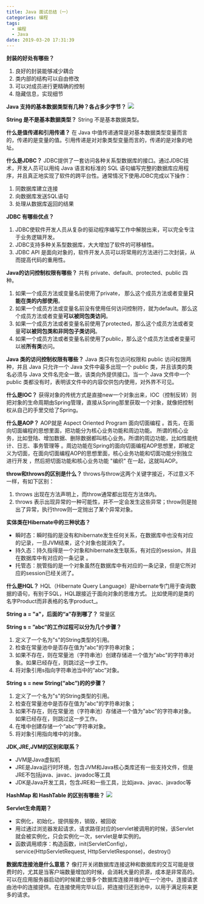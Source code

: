 ```yaml
---
title: Java 面试总结（一）
categories: 编程
tags:
  - 编程
  - Java
date: 2019-03-20 17:31:39
---
```


**封装的好处有哪些？**
1. 良好的封装能够减少耦合
2. 类内部的结构可以自由修改
3. 可以对成员进行更精确的控制
4. 隐藏信息，实现细节

**Java 支持的基本数据类型有几种？各占多少字节？**
![](/img/java面试总结_1.png)

**String 是不是基本数据类型？**
String 不是基本数据类型。

**什么是值传递和引用传递？**
在 Java 中值传递通常是对基本数据类型变量而言的，传递的是变量的值。引用传递是对对象类型变量而言的，传递的是对象的地址。

**什么是JDBC？**
JDBC提供了一套访问各种关系型数据库的接口。通过JDBC技术，开发人员可以用纯 Java 语言和标准的 SQL 语句编写完整的数据库应用程序，并且真正地实现了软件的跨平台性。通常情况下使用JDBC完成以下操作：
1. 同数据库建立连接
2. 向数据库发送SQL语句
3. 处理从数据库返回的结果

**JDBC 有哪些优点？**
1. JDBC使软件开发人员从复杂的驱动程序编写工作中解脱出来，可以完全专注于业务逻辑开发。
2. JDBC支持多种关系型数据库，大大增加了软件的可移植性。
3. JDBC API 是面向对象的，软件开发人员可以将常用的方法进行二次封装，从而提高代码的重用性。

**Java的访问控制权限有哪些？**
共有 private、default、protected、public 四种。
1. 如果一个成员方法或变量名前使用了private， 那么这个成员方法或者变量**只能在类的内部使用**。
2. 如果一个成员方法或变量名前没有使用任何访问控制符，就为default。那么这个成员方法或者变量**可以被同包类访问**。
3. 如果一个成员方法或者变量名前使用了protected，那么这个成员方法或者变量**可以被同包类和非同包子类访问**。
4. 如果一个成员方法或者变量名前使用了public，那么这个成员方法或者变量可以被**所有类**访问。

**Java 类的访问控制权限有哪些？**
Java 类只有包访问权限和 public 访问权限两种，并且 Java 只允许一个 Java 文件中最多出现一个 public 类，并且该类的类名必须与 Java 文件名完全一致，该类向外提供接口。当一个 Java 文件中一个 public 类都没有时，表明该文件中的内容仅供包内使用，对外界不可见。

**什么是IOC？**
获得对象的传统方式是直接new一个对象出来，IOC（控制反转）则把对象的生命周期由Spring管理，直接从Spring那里获取一个对象，就像把控制权从自己的手里交给了Spring。

**什么是AOP？**
AOP就是 Aspect Oriented Program 面向切面编程 。首先，在面向切面编程的思想里面，把功能分为核心业务功能和周边功能。 所谓的核心业务，比如登陆、增加数据、删除数据都叫核心业务。所谓的周边功能，比如性能统计、日志、事务管理等 。周边功能在Spring的面向切面编程AOP思想里，即被定义为切面，在面向切面编程AOP的思想里面，核心业务功能和切面功能分别独立进行开发 ，然后把切面功能和核心业务功能 "编织" 在一起，这就叫AOP。

**throw和throws的区别是什么？**
throws与throw这两个关键字接近，不过意义不一样，有如下区别：
1. throws 出现在方法声明上，而throw通常都出现在方法体内。
2. throws 表示出现异常的一种可能性，并不一定会发生这些异常；throw则是抛出了异常，执行throw则一定抛出了某个异常对象。

**实体类在Hibernate中的三种状态？**
- 瞬时态：瞬时指的是没有和hibernate发生任何关系，在数据库中也没有对应的记录，一旦JVM结束，这个对象也就消失了。
- 持久态：持久指得是一个对象和hibernate发生联系，有对应的session，并且在数据库中有对应的一条记录 。
- 托管态：脱管指的是一个对象虽然在数据库中有对应的一条记录，但是它所对应的session已经关闭了。

**什么是HQL？**
HQL（Hibernate Query Language）是hibernate专门用于查询数据的语句，有别于SQL，HQL跟接近于面向对象的思维方式。 比如使用的是类的名字Product而非表格的名字product_。

**String a = "a"，后面的“a”存到哪了？**
常量区

**String s = ”abc“的工作过程可以分为几个步骤？**
1. 定义了一个名为"s"的String类型的引用。
2. 检查在常量池中是否存在值为"abc"的字符串对象；
3. 如果不存在，则在常量池（字符串池）创建存储进一个值为"abc"的字符串对象。如果已经存在，则跳过这一步工作。
4. 将对象引用s指向字符串池当中的“abc”对象。

**String s = new String(“abc”)的的步骤？**
1. 定义了一个名为"s"的String类型的引用。
2. 检查在常量池中是否存在值为"abc"的字符串对象；
3. 如果不存在，则在常量池（字符串池）存储进一个值为"abc"的字符串对象。如果已经存在，则跳过这一步工作。
4. 在堆中创建存储一个“abc”字符串对象。
5. 将对象引用指向堆中的对象。

**JDK,JRE,JVM的区别和联系？**
- JVM是Java虚拟机
- JRE是Java运行时环境，包含JVM和Java核心类库还有一些支持文件，但是JRE不包括java、javac、javadoc等工具
- JDK是Java开发工具，包含JRE和一些工具，比如java、javac、javadoc等

**HashMap 和 HashTable 的区别有哪些？**
![](/img/java面试总结_2.png)

**Servlet生命周期？**
- 实例化，初始化，提供服务，销毁，被回收
- 用过通过浏览器发起请求，请求路径对应的servlet被调用的时候，该Servlet就会被实例化，只会实例化一次，servlet是单实例的。
- 函数调用顺序：构造函数，init(ServletConfig)，service(HttpServletRequest, HttpServletResponse)，destroy()

**数据库连接池是什么意思？**
像打开关闭数据库连接这种和数据库的交互可能是很费时的，尤其是当客户端数量增加的时候，会消耗大量的资源，成本是非常高的。可以在应用服务器启动的时候建立很多个数据库连接并维护在一个池中。连接请求由池中的连接提供。在连接使用完毕以后，把连接归还到池中，以用于满足将来更多的请求。
